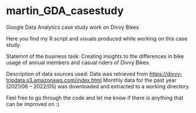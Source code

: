 # martin_GDA_casestudy
Google Data Analytics case study work on Divvy Bikes

Here you find my R script and visuals produced while working on this case study.

Statemnt of the business task:
Creating insights to the differences in bike usage of annual members and casual riders of Divvy Bikes.

Description of data sources used:
Data was retrieved from https://divvy-tripdata.s3.amazonaws.com/index.html 
Monthly data for the past year (2021/06 – 2022/05) was downloaded and extracted to a working directory.

Feel free to go through the code and let me know if there is anything that can be improved on :)
